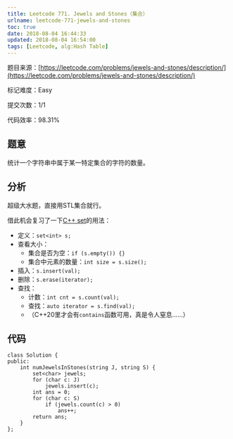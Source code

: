```yaml
---
title: Leetcode 771. Jewels and Stones（集合）
urlname: leetcode-771-jewels-and-stones
toc: true
date: 2018-08-04 16:44:33
updated: 2018-08-04 16:54:00
tags: [Leetcode, alg:Hash Table]
---
```


题目来源：[https://leetcode.com/problems/jewels-and-stones/description/](https://leetcode.com/problems/jewels-and-stones/description/)

标记难度：Easy

提交次数：1/1

代码效率：98.31%

## 题意

统计一个字符串中属于某一特定集合的字符的数量。

## 分析

超级大水题，直接用STL集合就行。

借此机会复习了一下[C++ set](https://en.cppreference.com/w/cpp/container/set)的用法：

* 定义：`set<int> s;`
* 查看大小：
  * 集合是否为空：`if (s.empty()) {}`
  * 集合中元素的数量：`int size = s.size();`
* 插入：`s.insert(val);`
* 删除：`s.erase(iterator);`
* 查找：
  * 计数：`int cnt = s.count(val);`
  * 查找：`auto iterator = s.find(val);`
  * （C++20里才会有`contains`函数可用，真是令人窒息……）

## 代码

```
class Solution {
public:
    int numJewelsInStones(string J, string S) {
        set<char> jewels;
        for (char c: J)
            jewels.insert(c);
        int ans = 0;
        for (char c: S)
            if (jewels.count(c) > 0)
                ans++;
        return ans;
    }
};
```
